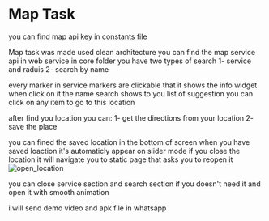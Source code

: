 # Map Task
you can find map api key in constants file

Map task was made used clean architecture
you can find the map service api in web service in core folder
you have two types of search
1- service and raduis
2- search by name

every marker in service markers are clickable that it shows the info widget when click on it
the name search shows to you list of suggestion you can click on any item to go to this location

after find you location you can:
1- get the directions from your location
2- save the place

you can fined the saved location in the bottom of screen when you have saved loaction it's automaticly appear on slider mode
if you close the location it will navigate you to static page that asks you to reopen it
![open_location](https://github.com/abdo1200/dmg/assets/50383579/56c3bb21-e5f4-457e-a91a-03b05c89bbe2)

you can close service section and search section if you doesn't need it and open it with smooth animation

i will send demo video and apk file in whatsapp

